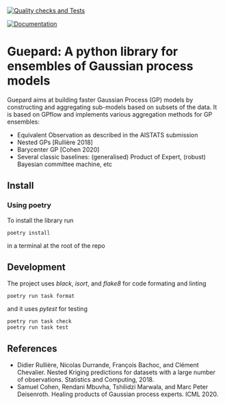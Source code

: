 [![Quality checks and Tests](https://github.com/NicolasDurrande/guepard/actions/workflows/quality-checks.yaml/badge.svg)](https://github.com/NicolasDurrande/guepard/actions/workflows/quality-checks.yaml)

[![Documentation](https://github.com/NicolasDurrande/guepard/actions/workflows/docs.yaml/badge.svg)](https://github.com/NicolasDurrande/guepard/actions/workflows/docs.yaml)

# Guepard: A python library for ensembles of Gaussian process models

Guepard aims at building faster Gaussian Process (GP) models by constructing and aggregating sub-models based on subsets of the data. It is based on GPflow and implements various aggregation methods for GP ensembles:
* Equivalent Observation as described in the AISTATS submission
* Nested GPs [Rullière 2018]
* Barycenter GP [Cohen 2020]
* Several classic baselines: (generalised) Product of Expert, (robust) Bayesian committee machine, etc

## Install

### Using poetry

To install the library run
```
poetry install
```
in a terminal at the root of the repo

## Development
The project uses *black*, *isort*, and *flake8* for code formating and linting
```
poetry run task format
```
and it uses *pytest* for testing
```
poetry run task check
poetry run task test
```

## References

* Didier Rullière, Nicolas Durrande, François Bachoc, and Clément Chevalier. Nested Kriging predictions for datasets with a large number of observations. Statistics and Computing, 2018.
* Samuel Cohen, Rendani Mbuvha, Tshilidzi Marwala, and Marc Peter Deisenroth. Healing products of Gaussian process experts. ICML 2020.